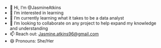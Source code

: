 - 👋 Hi, I’m @JasmineAtkins
- 👀 I’m interested in learning 
- 🌱 I’m currently learning what it takes to be a data analyst
- 💞️ I’m looking to collaborate on any project to help expand my knowledge and understanding
- 📫 Reach out: Jasmine.atkins96@gmail.com 
- 😄 Pronouns: She/Her


<!---
JasmineAtkins/JasmineAtkins is a ✨ special ✨ repository because its `README.md` (this file) appears on your GitHub profile.
You can click the Preview link to take a look at your changes.
--->

